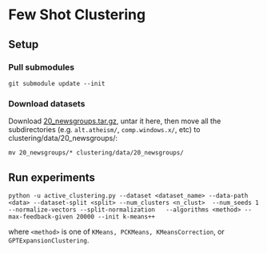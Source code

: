 # Few Shot Clustering

## Setup
### Pull submodules

`git submodule update --init`

### Download datasets
Download [20_newsgroups.tar.gz](https://kdd.ics.uci.edu/databases/20newsgroups/20_newsgroups.tar.gz), untar it here, then move all the subdirectories (e.g. `alt.atheism/`, `comp.windows.x/`, etc) to clustering/data/20_newsgroups/:

```mv 20_newsgroups/* clustering/data/20_newsgroups/```


## Run experiments

``python -u active_clustering.py --dataset <dataset_name> --data-path <data> --dataset-split <split> --num_clusters <n_clust>  --num_seeds 1 --normalize-vectors --split-normalization   --algorithms <method> --max-feedback-given 20000 --init k-means++``

where `<method>` is one of `KMeans, PCKMeans, KMeansCorrection`, or `GPTExpansionClustering`.
